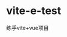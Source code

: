 <!-- 
  自己练手的项目
  1.node
  2.上传：断点续传
  2.openlayers
  3.待定
  4.echars
  5.灵活权限配置
 -->
# vite-e-test
练手vite+vue项目
